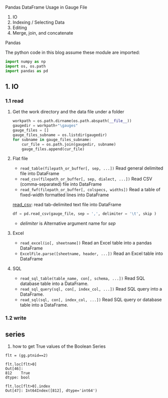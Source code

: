 Pandas DataFrame Usage in Gauge File

1. IO
2. Indexing / Selecting Data
3. Editing 
4. Merge, join, and concatenate

Pandas 

The python code in this blog assume these module are imported:

```py
import numpy as np
import os, os.path
import pandas as pd
```

## 1. IO


### 1.1 read 

1. Get the work directory and the data file under a folder

    ```py
    workpath = os.path.dirname(os.path.abspath(__file__))
    gaugedir = workpath+"\gauges"
    gauge_files = []
    gauge_files_subname = os.listdir(gaugedir)
    for subname in gauge_files_subname:
        cur_file = os.path.join(gaugedir, subname)
        gauge_files.append(cur_file) 
    ```

2. Flat file

    - `read_table(filepath_or_buffer[, sep, ...])`    Read general delimited file into DataFrame
    - `read_csv(filepath_or_buffer[, sep, dialect, ...])`   Read CSV (comma-separated) file into DataFrame
    - `read_fwf(filepath_or_buffer[, colspecs, widths])`    Read a table of fixed-width formatted lines into DataFrame

    [read_csv](http://pandas.pydata.org/pandas-docs/stable/generated/pandas.read_csv.html): read tab-delimited text file into DataFrame

    ```py
    df = pd.read_csv(gauge_file, sep = ',', delimiter = '\t', skip )
    ```

    - *delimiter* is Alternative argument name for *sep*

3. Excel

    - `read_excel(io[, sheetname])` Read an Excel table into a pandas DataFrame
    - `ExcelFile.parse([sheetname, header, ...])`   Read an Excel table into DataFrame

4. SQL

    - `read_sql_table(table_name, con[, schema, ...])`  Read SQL database table into a DataFrame.
    - `read_sql_query(sql, con[, index_col, ...])`  Read SQL query into a DataFrame.
    - `read_sql(sql, con[, index_col, ...])`    Read SQL query or database table into a DataFrame.

### 1.2 write


## series

1. how to get True values of the Boolean Series

```shell
flt = (gg.ptnid==2)

flt.loc[flt>0]
Out[46]: 
812    True
dtype: bool

flt.loc[flt>0].index
Out[47]: Int64Index([812], dtype='int64')
```





